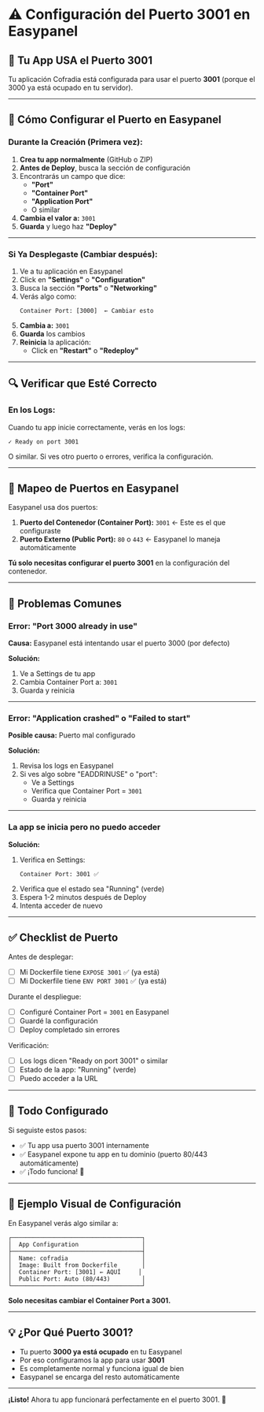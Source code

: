 # ⚠️ Configuración del Puerto 3001 en Easypanel

## 🎯 Tu App USA el Puerto 3001

Tu aplicación Cofradia está configurada para usar el puerto **3001** (porque el 3000 ya está ocupado en tu servidor).

---

## 📝 Cómo Configurar el Puerto en Easypanel

### Durante la Creación (Primera vez):

1. **Crea tu app normalmente** (GitHub o ZIP)
2. **Antes de Deploy**, busca la sección de configuración
3. Encontrarás un campo que dice:
   - **"Port"**
   - **"Container Port"**
   - **"Application Port"**
   - O similar
4. **Cambia el valor a:** `3001`
5. **Guarda** y luego haz **"Deploy"**

---

### Si Ya Desplegaste (Cambiar después):

1. Ve a tu aplicación en Easypanel
2. Click en **"Settings"** o **"Configuration"**
3. Busca la sección **"Ports"** o **"Networking"**
4. Verás algo como:
   ```
   Container Port: [3000]  ← Cambiar esto
   ```
5. **Cambia a:** `3001`
6. **Guarda** los cambios
7. **Reinicia** la aplicación:
   - Click en **"Restart"** o **"Redeploy"**

---

## 🔍 Verificar que Esté Correcto

### En los Logs:

Cuando tu app inicie correctamente, verás en los logs:

```
✓ Ready on port 3001
```

O similar. Si ves otro puerto o errores, verifica la configuración.

---

## 🎯 Mapeo de Puertos en Easypanel

Easypanel usa dos puertos:

1. **Puerto del Contenedor (Container Port):** `3001` ← Este es el que configuraste
2. **Puerto Externo (Public Port):** `80` o `443` ← Easypanel lo maneja automáticamente

**Tú solo necesitas configurar el puerto 3001** en la configuración del contenedor.

---

## 🐛 Problemas Comunes

### Error: "Port 3000 already in use"

**Causa:** Easypanel está intentando usar el puerto 3000 (por defecto)

**Solución:**
1. Ve a Settings de tu app
2. Cambia Container Port a: `3001`
3. Guarda y reinicia

---

### Error: "Application crashed" o "Failed to start"

**Posible causa:** Puerto mal configurado

**Solución:**
1. Revisa los logs en Easypanel
2. Si ves algo sobre "EADDRINUSE" o "port":
   - Ve a Settings
   - Verifica que Container Port = `3001`
   - Guarda y reinicia

---

### La app se inicia pero no puedo acceder

**Solución:**
1. Verifica en Settings:
   ```
   Container Port: 3001 ✅
   ```
2. Verifica que el estado sea "Running" (verde)
3. Espera 1-2 minutos después de Deploy
4. Intenta acceder de nuevo

---

## ✅ Checklist de Puerto

Antes de desplegar:
- [ ] Mi Dockerfile tiene `EXPOSE 3001` ✅ (ya está)
- [ ] Mi Dockerfile tiene `ENV PORT 3001` ✅ (ya está)

Durante el despliegue:
- [ ] Configuré Container Port = `3001` en Easypanel
- [ ] Guardé la configuración
- [ ] Deploy completado sin errores

Verificación:
- [ ] Los logs dicen "Ready on port 3001" o similar
- [ ] Estado de la app: "Running" (verde)
- [ ] Puedo acceder a la URL

---

## 🎉 Todo Configurado

Si seguiste estos pasos:
- ✅ Tu app usa puerto 3001 internamente
- ✅ Easypanel expone tu app en tu dominio (puerto 80/443 automáticamente)
- ✅ ¡Todo funciona! 🚀

---

## 📸 Ejemplo Visual de Configuración

En Easypanel verás algo similar a:

```
┌─────────────────────────────────────┐
│  App Configuration                  │
├─────────────────────────────────────┤
│  Name: cofradia                     │
│  Image: Built from Dockerfile       │
│  Container Port: [3001] ← AQUÍ     │
│  Public Port: Auto (80/443)         │
└─────────────────────────────────────┘
```

**Solo necesitas cambiar el Container Port a 3001.**

---

## 💡 ¿Por Qué Puerto 3001?

- Tu puerto **3000 ya está ocupado** en tu Easypanel
- Por eso configuramos la app para usar **3001**
- Es completamente normal y funciona igual de bien
- Easypanel se encarga del resto automáticamente

---

**¡Listo!** Ahora tu app funcionará perfectamente en el puerto 3001. 🎯
